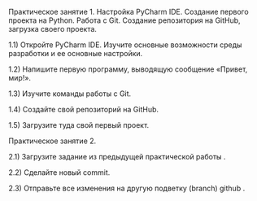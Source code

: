 Практическое занятие 1. Настройка PyCharm IDE. Создание первого проекта на Python. Работа с Git. Создание репозитория на GitHub, загрузка своего проекта.

1.1)  Откройте PyCharm IDE. Изучите основные возможности среды разработки и ее основные настройки.

1.2)  Напишите первую программу, выводящую сообщение «Привет, мир!».

1.3)  Изучите команды работы с Git.

1.4)  Создайте свой репозиторий на GitHub.

1.5)  Загрузите туда свой первый проект.

Практическое занятие 2. 

2.1)  Загрузите задание из предыдущей практической работы   .

2.2) Сделайте новый commit.

2.3)   Отправьте все изменения на другую подветку (branch) github .

